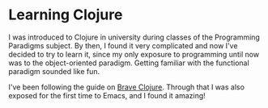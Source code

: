 # Learning Clojure

I was introduced to Clojure in university during classes of the Programming Paradigms subject. By then, I found it very complicated and now I've decided to try to learn it, since my only exposure to programming until now was to the object-oriented paradigm. Getting familiar with the functional paradigm sounded like fun.

I've been following the guide on [Brave Clojure](https://www.braveclojure.com/). Through that I was also exposed for the first time to Emacs, and I found it amazing!
